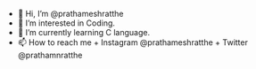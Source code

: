- 👋 Hi, I’m @prathameshratthe
- 👀 I’m interested in Coding.
- 🌱 I’m currently learning C language.
- 📫 How to reach me + Instagram @prathameshratthe
                     + Twitter @prathamnratthe

<!---
prathameshratthe/prathameshratthe is a ✨ special ✨ repository because its `README.md` (this file) appears on your GitHub profile.
You can click the Preview link to take a look at your changes.
--->
